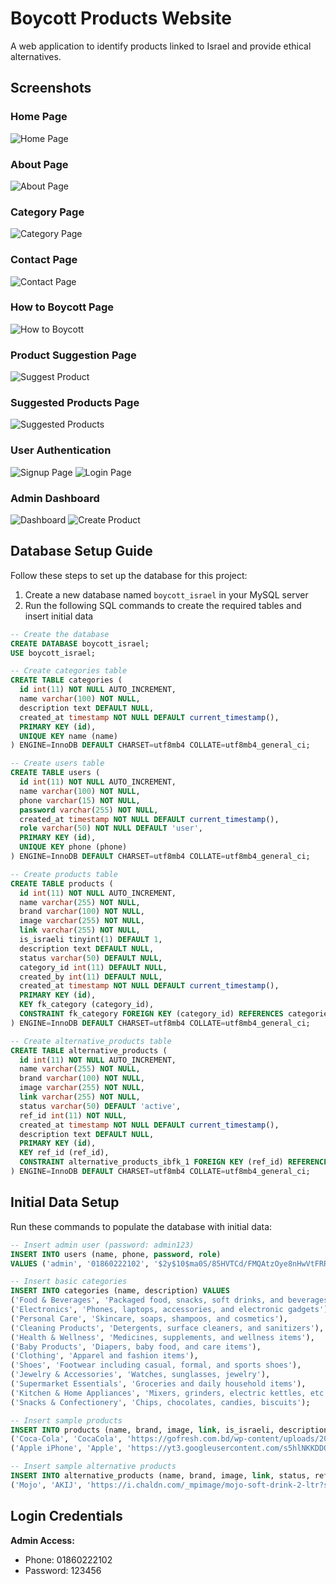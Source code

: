 # Boycott Products Website

A web application to identify products linked to Israel and provide ethical alternatives.

## Screenshots

### Home Page

![Home Page](./assets/home.jpg)

### About Page

![About Page](./assets/about.jpg)

### Category Page

![Category Page](./assets/category.jpg)

### Contact Page

![Contact Page](./assets/contact.jpg)

### How to Boycott Page

![How to Boycott](./assets/how-to-boycott.jpg)

### Product Suggestion Page

![Suggest Product](./assets/suggest.jpg)

### Suggested Products Page

![Suggested Products](./assets/suggested.jpg)

### User Authentication

![Signup Page](./assets/signup.jpg)
![Login Page](./assets/login.jpg)

### Admin Dashboard

![Dashboard](./assets/dashboard.jpg)
![Create Product](./assets/create-product.jpg)

## Database Setup Guide

Follow these steps to set up the database for this project:

1. Create a new database named `boycott_israel` in your MySQL server
2. Run the following SQL commands to create the required tables and insert initial data

```sql
-- Create the database
CREATE DATABASE boycott_israel;
USE boycott_israel;

-- Create categories table
CREATE TABLE categories (
  id int(11) NOT NULL AUTO_INCREMENT,
  name varchar(100) NOT NULL,
  description text DEFAULT NULL,
  created_at timestamp NOT NULL DEFAULT current_timestamp(),
  PRIMARY KEY (id),
  UNIQUE KEY name (name)
) ENGINE=InnoDB DEFAULT CHARSET=utf8mb4 COLLATE=utf8mb4_general_ci;

-- Create users table
CREATE TABLE users (
  id int(11) NOT NULL AUTO_INCREMENT,
  name varchar(100) NOT NULL,
  phone varchar(15) NOT NULL,
  password varchar(255) NOT NULL,
  created_at timestamp NOT NULL DEFAULT current_timestamp(),
  role varchar(50) NOT NULL DEFAULT 'user',
  PRIMARY KEY (id),
  UNIQUE KEY phone (phone)
) ENGINE=InnoDB DEFAULT CHARSET=utf8mb4 COLLATE=utf8mb4_general_ci;

-- Create products table
CREATE TABLE products (
  id int(11) NOT NULL AUTO_INCREMENT,
  name varchar(255) NOT NULL,
  brand varchar(100) NOT NULL,
  image varchar(255) NOT NULL,
  link varchar(255) NOT NULL,
  is_israeli tinyint(1) DEFAULT 1,
  description text DEFAULT NULL,
  status varchar(50) DEFAULT NULL,
  category_id int(11) DEFAULT NULL,
  created_by int(11) DEFAULT NULL,
  created_at timestamp NOT NULL DEFAULT current_timestamp(),
  PRIMARY KEY (id),
  KEY fk_category (category_id),
  CONSTRAINT fk_category FOREIGN KEY (category_id) REFERENCES categories (id) ON DELETE SET NULL
) ENGINE=InnoDB DEFAULT CHARSET=utf8mb4 COLLATE=utf8mb4_general_ci;

-- Create alternative_products table
CREATE TABLE alternative_products (
  id int(11) NOT NULL AUTO_INCREMENT,
  name varchar(255) NOT NULL,
  brand varchar(100) NOT NULL,
  image varchar(255) NOT NULL,
  link varchar(255) NOT NULL,
  status varchar(50) DEFAULT 'active',
  ref_id int(11) NOT NULL,
  created_at timestamp NOT NULL DEFAULT current_timestamp(),
  description text DEFAULT NULL,
  PRIMARY KEY (id),
  KEY ref_id (ref_id),
  CONSTRAINT alternative_products_ibfk_1 FOREIGN KEY (ref_id) REFERENCES products (id) ON DELETE CASCADE
) ENGINE=InnoDB DEFAULT CHARSET=utf8mb4 COLLATE=utf8mb4_general_ci;
```

## Initial Data Setup

Run these commands to populate the database with initial data:

```sql
-- Insert admin user (password: admin123)
INSERT INTO users (name, phone, password, role)
VALUES ('admin', '01860222102', '$2y$10$ma0S/85HVTCd/FMQAtzOye8nHwVtFRRGFDEfKpKw.StLzxjTWAHDO', 'admin');

-- Insert basic categories
INSERT INTO categories (name, description) VALUES
('Food & Beverages', 'Packaged food, snacks, soft drinks, and beverages'),
('Electronics', 'Phones, laptops, accessories, and electronic gadgets'),
('Personal Care', 'Skincare, soaps, shampoos, and cosmetics'),
('Cleaning Products', 'Detergents, surface cleaners, and sanitizers'),
('Health & Wellness', 'Medicines, supplements, and wellness items'),
('Baby Products', 'Diapers, baby food, and care items'),
('Clothing', 'Apparel and fashion items'),
('Shoes', 'Footwear including casual, formal, and sports shoes'),
('Jewelry & Accessories', 'Watches, sunglasses, jewelry'),
('Supermarket Essentials', 'Groceries and daily household items'),
('Kitchen & Home Appliances', 'Mixers, grinders, electric kettles, etc.'),
('Snacks & Confectionery', 'Chips, chocolates, candies, biscuits');

-- Insert sample products
INSERT INTO products (name, brand, image, link, is_israeli, description, status, category_id, created_by) VALUES
('Coca-Cola', 'CocaCola', 'https://gofresh.com.bd/wp-content/uploads/2020/04/coca-cola-bottle-1.jpg', 'https://www.coca-colacompany.com', 1, 'The Central Beverage Company, known as Coca-Cola Israel, is a private Israeli manufacturer and distributor of soft drinks, dairy products and alcoholic beverages. The company is the exclusive franchisee of The Coca-Cola Company in Israel.', 'active', 1, 1),
('Apple iPhone', 'Apple', 'https://yt3.googleusercontent.com/s5hlNKKDDQWjFGzYNnh8UeOW2j2w6id-cZGx7GdAA3d5Fu7zEi7ZMXEyslysuQUKigXNxtAB=s900-c-k-c0x00ffffff-no-rj', 'https://www.apple.com', 1, 'Acquired several Israeli companies and conducts limited R&D activities in Israel focusing on semiconductor technologies.', 'active', 2, 1);

-- Insert sample alternative products
INSERT INTO alternative_products (name, brand, image, link, status, ref_id, description) VALUES
('Mojo', 'AKIJ', 'https://i.chaldn.com/_mpimage/mojo-soft-drink-2-ltr?src=https%3A%2F%2Feggyolk.chaldal.com%2Fapi%2FPicture%2FRaw%3FpictureId%3D130804&q=best&v=1', 'https://www.akijfood.com/', 'active', 1, 'Mojo is a cola flavored carbonated soft drink manufactured by the Akij Food and Beverage Limited (AFBL). The soft drink brand Mojo has been recognized by Bangladesh Brand Forum as the "number one beverage brand in Bangladesh" in the "Best Brand Award 2024".');
```

## Login Credentials

**Admin Access:**

- Phone: 01860222102
- Password: 123456
